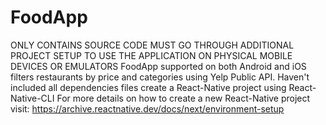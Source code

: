 # FoodApp
ONLY CONTAINS SOURCE CODE MUST GO THROUGH ADDITIONAL PROJECT SETUP TO USE THE APPLICATION ON PHYSICAL MOBILE DEVICES OR EMULATORS
FoodApp supported on both Android and iOS filters restaurants by price and categories using Yelp Public API. 
Haven't included all dependencies files create a React-Native project using React-Native-CLI
For more details on how to create a new React-Native project visit: https://archive.reactnative.dev/docs/next/environment-setup
